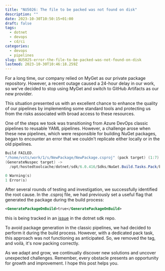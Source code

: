 ```yaml
---
title: "NU5026: The file to be packed was not found on disk"
description: ""
date: 2023-10-30T10:50:15+01:00
draft: false
tags:
  - dotnet
  - devops
  - cd/ci
categories:
  - devops
  - pipelines
slug: NU5025-error-the-file-to-be-packed-was-not-found-on-disk
lastmod: 2023-10-30T10:46:18.259Z
---
```

For a long time, our company relied on MyGet as our private package repository. However, a recent outage caused a 24-hour delay in our work, so we've decided to stop using MyGet and switch to GitHub Artifacts as our new provider.

This situation presented us with an excellent chance to enhance the quality of our pipelines by implementing some standard tools and protecting us from the risks associated with broad access to these resources.

One of the steps we took was transitioning from Azure DevOps classic pipelines to reusable YAML pipelines. However, a challenge arose when these new pipelines, which were responsible for building NuGet packages, began to encounter an error that we couldn't replicate either locally or in the old pipelines.

```powershell
Build FAILED.
"/home/vsts/work/1/s/NewPackage/NewPackage.csproj" (pack target) (1:7) ->
(GenerateNuspec target) -> 
  /opt/hostedtoolcache/dotnet/sdk/6.0.416/Sdks/NuGet.Build.Tasks.Pack/build/NuGet.Build.Tasks.Pack.targets(221,5): error NU5026: The file '/home/vsts/work/1/s/NewPackage/bin/Debug/netstandard2.0/NewPackage.dll' to be packed was not found on disk. [/home/vsts/work/1/s/NewPackage/NewPackage.csproj]

0 Warning(s)
1 Error(s)
```


After several rounds of testing and investigation, we successfully identified the root cause. In the .csproj file, we had previously set a useful flag that generated the package during the build process:
```xml
<GeneratePackageOnBuild>true</GeneratePackageOnBuild>
```
this is being tracked in an [issue](ttps://github.com/dotnet/sdk/issues/10335) in the dotnet sdk repo.

To avoid package generation in the classic pipelines, we had decided to perform it during the build process. However, with a dedicated pack task, this approach was not functioning as anticipated. So, we removed the tag, and voilà, it's now packing correctly.

As we adapt and grow, we continually discover new solutions and uncover unexpected challenges. Remember, every obstacle presents an opportunity for growth and improvement. I hope this post helps you.